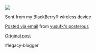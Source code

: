 <!--
date: '2009-12-13'
published: true
slug: 2009-12-buzz-lightyear-with-homemade-valpre
time_to_read: 5
title: Buzz lightyear with the homemade valpre helmet we just made
-->

[![](http://posterous.com/getfile/files.posterous.com/yusufk/tQX7byRpt6fNFWcX8m4CQdk8cjHkCJolry4hhVwzLY0RBf74cNfl40iinPVh/IMG00198.jpg.scaled.500.jpg)](http://posterous.com/getfile/files.posterous.com/yusufk/MWtdqp6fKXkqnsI4rsySgZlfQnJn8TU62OISpfsiyYLQqf9mfMF8y51NdmiQ/IMG00198.jpg.scaled.1000.jpg)

Sent from my BlackBerry® wireless device

[Posted via email](http://posterous.com) from [yusufk's posterous](http://yusufk.posterous.com/buzz-lightyear-with-the-homemade-valpre-helme-0)

[Original post](https://ysfk.blogspot.com/2009/12/buzz-lightyear-with-homemade-valpre.html)

#legacy-blogger 